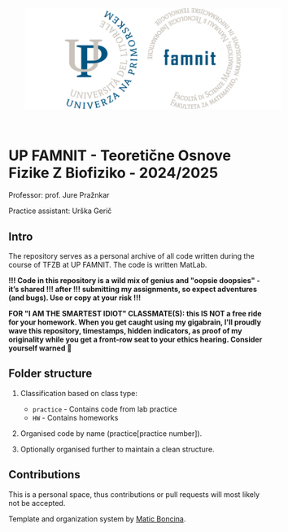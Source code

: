 <p align="center">
  <img src="famnit.png" style="padding: 32px" />
</p>

# UP FAMNIT - Teoretične Osnove Fizike Z Biofiziko - 2024/2025

Professor: prof. Jure Pražnkar

Practice assistant: Urška Gerič

## Intro

The repository serves as a personal archive of all code written during the course of TFZB at UP FAMNIT. The code is written MatLab.

**!!! Code in this repository is a wild mix of genius and "oopsie doopsies" - it’s shared !!! after !!! submitting my assignments, so expect adventures (and bugs). Use or copy at your risk !!!**

**FOR "I AM THE SMARTEST IDIOT" CLASSMATE(S): this IS NOT a free ride for your homework. When you get caught using my gigabrain, I'll proudly wave this repository, timestamps, hidden indicators, as proof of my originality while you get a front-row seat to your ethics hearing. Consider yourself warned 💅**

## Folder structure

1. Classification based on class type:
    - `practice` - Contains code from lab practice
    - `HW` - Contains homeworks

2. Organised code by name (practice[practice number]).

3. Optionally organised further to maintain a clean structure.

## Contributions
This is a personal space, thus contributions or pull requests will most likely not be accepted. 

Template and organization system by [Matic Boncina](https://github.com/maticboncina).

